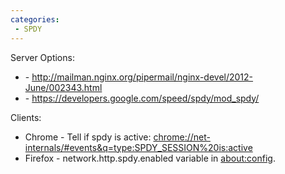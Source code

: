 ```yaml
---
categories:
 - SPDY
---
```

Server Options:

-   <Nginx> -
    <http://mailman.nginx.org/pipermail/nginx-devel/2012-June/002343.html>
-   <Apache> - <https://developers.google.com/speed/spdy/mod_spdy/>

Clients:

-   Chrome - Tell if spdy is active:
    <chrome://net-internals/#events&q=type:SPDY_SESSION%20is:active>
-   Firefox - network.http.spdy.enabled variable in <about:config>.

